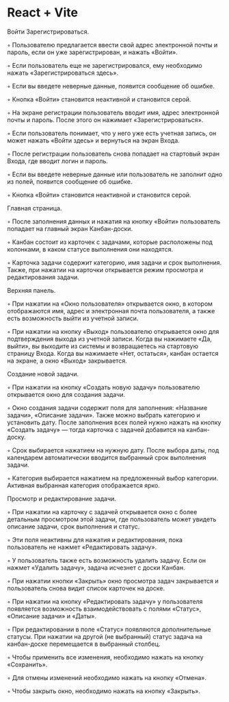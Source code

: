 # React + Vite
Войти Зарегистрироваться.

◦ Пользователю предлагается ввести свой адрес электронной почты и пароль, если он уже зарегистрирован, и нажать «Войти».

◦ Если пользователь еще не зарегистрировался, ему необходимо нажать «Зарегистрироваться здесь».

◦ Если вы введете неверные данные, появится сообщение об ошибке.

◦ Кнопка «Войти» становится неактивной и становится серой.

◦ На экране регистрации пользователь вводит имя, адрес электронной почты и пароль. После этого он нажимает «Зарегистрироваться».

◦ Если пользователь понимает, что у него уже есть учетная запись, он может нажать «Войти здесь» и вернуться на экран Входа.

◦ После регистрации пользователь снова попадает на стартовый экран Входа, где вводит логин и пароль.

◦ Если вы введете неверные данные или пользователь не заполнит одно из полей, появится сообщение об ошибке.

◦ Кнопка «Войти» становится неактивной и становится серой.


Главная страница.

◦ После заполнения данных и нажатия на кнопку «Войти» пользователь попадает на главный экран Канбан-доски.

◦ Канбан состоит из карточек с задачами, которые расположены под колонками, в каком статусе выполнения они находятся.

◦ Карточка задачи содержит категорию, имя задачи и срок выполнения. Также, при нажатии на карточки открывается режим просмотра и редактирования задачи.


Верхняя панель.

◦ При нажатии на «Окно пользователя» открывается окно, в котором отображаются имя, адрес и электронная почта пользователя, а также есть возможность выйти из учетной записи.

◦ При нажатии на кнопку «Выход» пользователю открывается окно для подтверждения выхода из учетной записи. Когда вы нажимаете «Да, выйти», вы выходите из системы и возвращаетесь на стартовую страницу Входа. Когда вы нажимаете «Нет, остаться», канбан остается на экране, а окно «Выход» закрывается.


Создание новой задачи.

◦ При нажатии на кнопку «Создать новую задачу» пользователю открывается окно для создания задачи.

◦ Окно создания задачи содержит поля для заполнения: «Название задачи», «Описание задачи». Также можно выбрать категорию и установить дату. После заполнения всех полей нужно нажать на кнопку «Создать задачу» — тогда карточка с задачей добавится на канбан-доску.

◦ Срок выбирается нажатием на нужную дату. После выбора даты, под календарем автоматически вводится выбранный срок выполнения задачи.

◦ Категория выбирается нажатием на предложенный выбор категории. Активная выбранная категория отображается ярко.


Просмотр и редактирование задачи.

◦ При нажатии на карточку с задачей открывается окно с более детальным просмотром этой задачи, где пользователь может увидеть описание задачи, срок выполнения и статус.

◦ Эти поля неактивны для нажатия и редактирования, пока пользователь не нажмет «Редактировать задачу».

◦ У пользователь также есть возможность удалить задачу. Если он нажмет «Удалить задачу», задача исчезнет с доски Канбан.

◦ При нажатии кнопки «Закрыть» окно просмотра задач закрывается и пользователь снова видит список карточек на доске.

◦ При нажатии на кнопку «Редактировать задачу» у пользователя появляется возможность взаимодействовать с полями «Статус», «Описание задачи» и «Даты».

◦ При редактировании в поле «Статус» появляются дополнительные статусы. При нажатии на другой (не выбранный) статус задача на канбан-доске перемещается в выбранный столбец.

◦ Чтобы применить все изменения, необходимо нажать на кнопку «Сохранить».

◦ Для отмены изменений необходимо нажать на кнопку «Отмена».

◦ Чтобы закрыть окно, необходимо нажать на кнопку «Закрыть».

